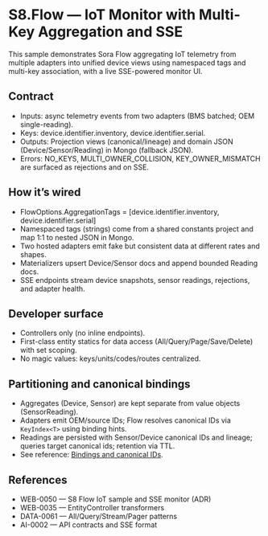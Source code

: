 ﻿# S8.Flow — IoT Monitor with Multi-Key Aggregation and SSE

This sample demonstrates Sora Flow aggregating IoT telemetry from multiple adapters into unified device views using namespaced tags and multi-key association, with a live SSE-powered monitor UI.

## Contract

- Inputs: async telemetry events from two adapters (BMS batched; OEM single-reading).
- Keys: device.identifier.inventory, device.identifier.serial.
- Outputs: Projection views (canonical/lineage) and domain JSON (Device/Sensor/Reading) in Mongo (fallback JSON).
- Errors: NO_KEYS, MULTI_OWNER_COLLISION, KEY_OWNER_MISMATCH are surfaced as rejections and on SSE.

## How it’s wired

- FlowOptions.AggregationTags = [device.identifier.inventory, device.identifier.serial]
- Namespaced tags (strings) come from a shared constants project and map 1:1 to nested JSON in Mongo.
- Two hosted adapters emit fake but consistent data at different rates and shapes.
- Materializers upsert Device/Sensor docs and append bounded Reading docs.
- SSE endpoints stream device snapshots, sensor readings, rejections, and adapter health.

## Developer surface

- Controllers only (no inline endpoints).
- First-class entity statics for data access (All/Query/Page/Save/Delete) with set scoping.
- No magic values: keys/units/codes/routes centralized.

## Partitioning and canonical bindings

- Aggregates (Device, Sensor) are kept separate from value objects (SensorReading).
- Adapters emit OEM/source IDs; Flow resolves canonical IDs via `KeyIndex<T>` using binding hints.
- Readings are persisted with Sensor/Device canonical IDs and lineage; queries target canonical ids; retention via TTL.
- See reference: [Bindings and canonical IDs](../reference/flow-bindings-and-canonical-ids.md).

## References

- WEB-0050 — S8 Flow IoT sample and SSE monitor (ADR)
- WEB-0035 — EntityController transformers
- DATA-0061 — All/Query/Stream/Pager patterns
- AI-0002 — API contracts and SSE format
